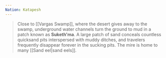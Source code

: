 ```yaml
---
Nation: Katapesh
---
```

> Close to [[Vargas Swamp]], where the desert gives away to the swamp, underground water channels turn the ground to mud in a patch known as **Suketh'ma**. A large patch of sand conceals countless quicksand pits interspersed with muddy ditches, and travelers frequently disappear forever in the sucking pits. The mire is home to many [[Sand eel|sand eels]].